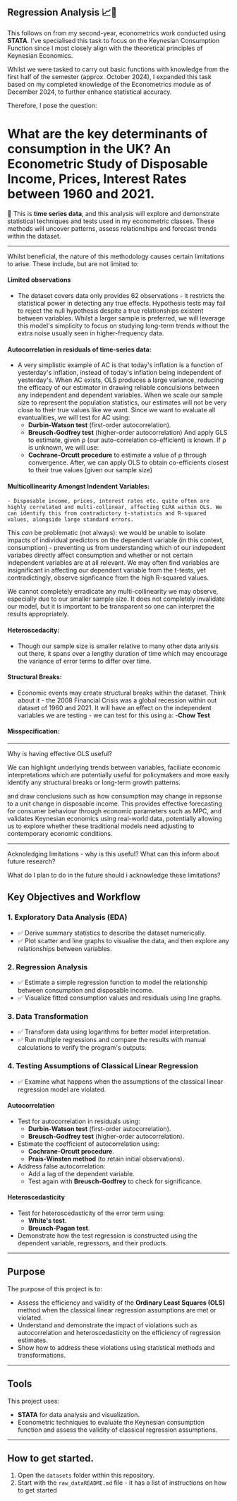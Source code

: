 ## Regression Analysis 📈💫 

This follows on from my second-year, econometrics work conducted using **STATA**.
I've specialised this task to focus on the Keynesian Consumption Function since I most closely align with the theoretical principles of Keynesian Economics.

Whilst we were tasked to carry out basic functions with knowledge from the first half of the semester (approx. October 2024), I expanded this task based on my completed knowledge of the Econometrics module as of December 2024, to further enhance statistical accuracy.

Therefore, I pose the question:

# What are the key determinants of consumption in the UK? An Econometric Study of Disposable Income, Prices, Interest Rates between 1960 and 2021. #






💫 This is **time series data**, and this analysis will explore and demonstrate statistical techniques and tests used in my econometric classes. These methods will uncover patterns, assess relationships and forecast trends within the dataset.

---

Whilst beneficial, the nature of this methodology causes certain limitations to arise. These include, but are not limited to:

#### Limited observations
- The dataset covers data only provides 62 observations - it restricts the statistical power in detecting any true effects. Hypothesis tests may fail to reject the null hypothesis despite a true relationships existent between variables. Whilst a larger sample is preferred, we will leverage this model's simplicity to focus on studying long-term trends without the extra noise usually seen in higher-frequency data. 
  
#### Autocorrelation in residuals of time-series data: 
- A very simplistic example of AC is that today's inflation is a function of yesterday's inflation, instead of today's inflation being independent of yesterday's. When AC exists, OLS produces a large variance, reducing the efficacy of our estimator in drawing reliable conculsions between any independent and dependent variables. When we scale our sample size to represent the population statistics, our estimates will not be very close to their true values like we want.
Since we want to evaluate all evantualities, we will test for AC using:
     - **Durbin-Watson test** (first-order autocorrelation).
     - **Breusch-Godfrey test** (higher-order autocorrelation)
And apply GLS to estimate, given ρ (our auto-correlation co-efficient) is known. If ρ is unknown, we will use:
     - **Cochrane-Orcutt procedure** to estimate a value of ρ through convergence.
After, we can apply OLS to obtain co-efficients closest to their true values (given our sample size)

#### Multicollinearity Amongst Indendent Variables:
    - Disposable income, prices, interest rates etc. quite often are highly correlated and multi-collinear, affecting CLRA within OLS. We can identify this from contradictory t-statistics and R-squared values, alongside large standard errors. 
This *can* be problematic (not always): we would be unable to isolate impacts of individual predictors on the dependent variable (in this context, consumption) - preventing us from understanding which of our indepedent variabes directly affect consumption and whether or not certain independent variables are at all relevant.
We may often find variables are insignificant in affecting our dependent variable from the t-tests, yet contradictingly, observe signficance from the high R-squared values.

We cannot completely erradicate any multi-collinearity we may observe, especially due to our smaller sample size. It does not completely invalidate our model, but it is important to be transparent so one can interpret the results appropriately. 

#### Heteroscedacity:
- Though our sample size is smaller relative to many other data anlysis out there, it spans over a lengthy duration of time which may encourage the variance of error terms to differ over time.

#### Structural Breaks:

- Economic events may create structural breaks within the dataset. Think about it - the 2008 Financial Crisis was a global recession within out dataset of 1960 and 2021. It will have an effect on the independent variables we are testing - we can test for this using a:
    -**Chow Test**
#### Misspecification:

---

Why is having effective OLS useful?

We can highlight underlying trends between variables, faciliate economic interpretations which are potentially useful for policymakers and more easily identify any structural breaks or long-term growth patterns.

and draw conclusions such as how consumption may change in repsonse to a unit change in disposable income. This provides effective forecasting for consumer behaviour through economic parameters such as MPC, and validates Keynesian economics using real-world data, potentially allowing us to explore whether these traditional models need adjusting to contemporary economic conditions. 

---

Acknoledging limitations - why is this useful? What can this inform about future research?

What do I plan to do in the future should i acknowledge these limitations?

## Key Objectives and Workflow

### 1. **Exploratory Data Analysis (EDA)**
   - ✅ Derive summary statistics to describe the dataset numerically.
   - ✅ Plot scatter and line graphs to visualise the data, and then explore any relationships between variables.

### 2. **Regression Analysis**
   - ✅ Estimate a simple regression function to model the relationship between consumption and disposable income.
   - ✅ Visualize fitted consumption values and residuals using line graphs.

### 3. **Data Transformation**
   - ✅ Transform data using logarithms for better model interpretation.
   - ✅ Run multiple regressions and compare the results with manual calculations to verify the program's outputs.

### 4. **Testing Assumptions of Classical Linear Regression**
   - ✅ Examine what happens when the assumptions of the classical linear regression model are violated.

#### **Autocorrelation**
   - Test for autocorrelation in residuals using:
     - **Durbin-Watson test** (first-order autocorrelation).
     - **Breusch-Godfrey test** (higher-order autocorrelation).
   - Estimate the coefficient of autocorrelation using:
     - **Cochrane-Orcutt procedure**.
     - **Prais-Winsten method** (to retain initial observations).
   - Address false autocorrelation:
     - Add a lag of the dependent variable.
     - Test again with **Breusch-Godfrey** to check for significance.

#### **Heteroscedasticity**
   - Test for heteroscedasticity of the error term using:
     - **White's test**.
     - **Breusch-Pagan test**.
   - Demonstrate how the test regression is constructed using the dependent variable, regressors, and their products.

---

## Purpose
The purpose of this project is to:
- Assess the efficiency and validity of the **Ordinary Least Squares (OLS)** method when the classical linear regression assumptions are met or violated.
- Understand and demonstrate the impact of violations such as autocorrelation and heteroscedasticity on the efficiency of regression estimates.
- Show how to address these violations using statistical methods and transformations.

---

## Tools
This project uses:
- **STATA** for data analysis and visualization.
- Econometric techniques to evaluate the Keynesian consumption function and assess the validity of classical regression assumptions.

---
## How to get started.
1. Open the `datasets` folder within this repository.
2. Start with the `raw_dataREADME.md` file - it has a list of instructions on how to get started

